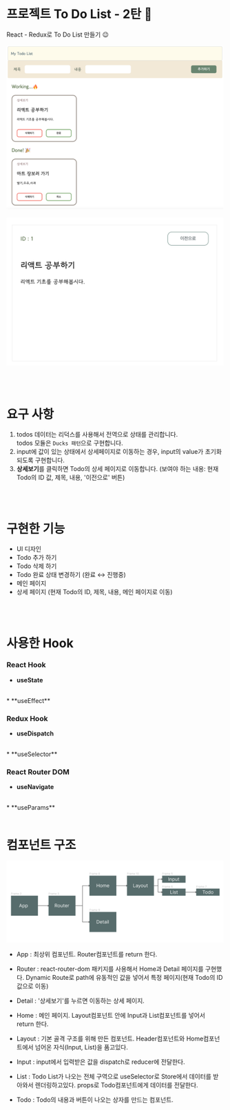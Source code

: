 # 프로젝트 To Do List - 2탄 🧭

React - Redux로 To Do List 만들기 😉
<br>
<br>
![project_img](./img/todoimg.png)
<br>
<br>
![project_img](./img/detail.png)


<br>
<br>

# 요구 사항

1. todos 데이터는 리덕스를 사용해서 전역으로 상태를 관리합니다.<br>
todos 모듈은 `Ducks 패턴`으로 구현합니다.
2. input에 값이 있는 상태에서 상세페이지로 이동하는 경우, input의 value가 초기화 되도록 구현합니다.
3. **상세보기**를 클릭하면 Todo의 상세 페이지로 이동합니다.
(보여야 하는 내용: 현재 Todo의 ID 값, 제목, 내용, '이전으로' 버튼)

<br>
<br>

# 구현한 기능

- UI 디자인
- Todo 추가 하기
- Todo 삭제 하기
- Todo 완료 상태 변경하기 (완료 ↔ 진행중)
- 메인 페이지 
- 상세 페이지 (현재 Todo의 ID, 제목, 내용, 메인 페이지로 이동)

<br>
<br>

# 사용한 Hook
### React Hook
* **useState**
<br>
* **useEffect**
<br>


### Redux Hook
* **useDispatch**
 <br>
* **useSelector**


### React Router DOM
* **useNavigate**
 <br>
* **useParams**


<br>
<br>


# 컴포넌트 구조

![component_img](./img/img.png)

- App : 최상위 컴포넌트. Router컴포넌트를 return 한다.

- Router : react-router-dom 패키지를 사용해서 Home과 Detail 페이지를 구현했다. Dynamic Route로 path에 유동적인 값을 넣어서 특정 페이지(현재 Todo의 ID 값으로 이동)

- Detail : '상세보기'를 누르면 이동하는 상세 페이지.

- Home : 메인 페이지. Layout컴포넌트 안에 Input과 List컴포넌트를 넣어서 return 한다.


- Layout : 기본 골격 구조를 위해 만든 컴포넌트. Header컴포넌트와 Home컴포넌트에서 넘어온 자식(Input, List)을 품고있다.

- Input : input에서 입력받은 값을 dispatch로 reducer에 전달한다.

- List : Todo List가 나오는 전체 구역으로 useSelector로 Store에서 데이터를 받아와서 렌더링하고있다. props로 Todo컴포넌트에게 데이터를 전달한다.

- Todo : Todo의 내용과 버튼이 나오는 상자를 만드는 컴포넌트.




